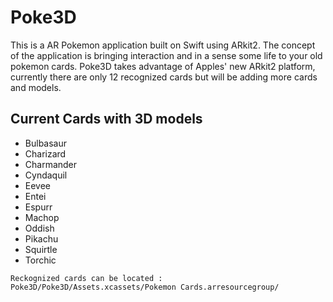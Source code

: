 # Poke3D
This is a AR Pokemon application built on Swift using ARkit2. The concept of the application is bringing interaction and
in a sense some life to your old pokemon cards. Poke3D takes advantage of Apples' new ARkit2 platform, currently there
are only 12 recognized cards but will be adding more cards and models.

## Current Cards with 3D models

* Bulbasaur
* Charizard
* Charmander
* Cyndaquil
* Eevee
* Entei
* Espurr
* Machop
* Oddish
* Pikachu
* Squirtle
* Torchic
```
Reckognized cards can be located : Poke3D/Poke3D/Assets.xcassets/Pokemon Cards.arresourcegroup/
```
